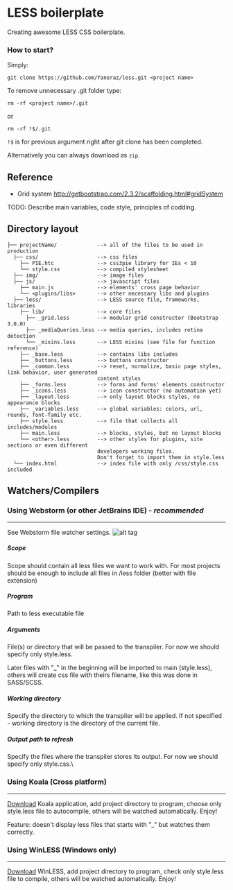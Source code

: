 LESS boilerplate
================

Creating awesome LESS CSS boilerplate.

### How to start?

Simply:

    git clone https://github.com/Yaneraz/less.git <project name>

To remove unnecessary  .git folder type:

    rm -rf <project name>/.git

or

    rm -rf !$/.git

`!$` is for previous argument right after git clone has been completed.

Alternatively you can always download as `zip`.

Reference
---------

- Grid system http://getbootstrap.com/2.3.2/scaffolding.html#gridSystem

TODO: Describe main variables, code style, principles of codding.

Directory layout
----------------

    ├── projectName/             --> all of the files to be used in production
      ├── css/                   --> css files
        ├── PIE.htc              --> css3pie library for IEs < 10
        └── style.css            --> compiled stylesheet
      ├── img/                   --> image files
      ├── js/                    --> javascript files
        ├── main.js              --> elements' cross page behavior
        └── <plugins/libs>       --> other necessary libs and plugins
      ├── less/                  --> LESS source file, frameworks, libraries
        ├── lib/                 --> core files
          ├── _grid.less         --> modular grid constructor (Bootstrap 3.0.0)
          ├── _mediaQueries.less --> media queries, includes retina detection
          └── _mixins.less       --> LESS mixins (see file for function reference)
        ├── _base.less           --> contains libs includes
        ├── _buttons.less        --> buttons constructor
        ├── _common.less         --> reset, normalize, basic page styles, link behavior, user generated
                                 content styles
        ├── _forms.less          --> forms and forms' elements constructor
        ├── _icons.less          --> icon constructor (no automation yet)
        ├── _layout.less         --> only layout blocks styles, no appearance blocks
        ├── _variables.less      --> global variables: colors, url, rounds, font-family etc.
        ├── style.less           --> file that collects all includes/modules
        ├── main.less            --> blocks, styles, but no layout blocks
        └── <other>.less         --> other styles for plugins, site sections or even different
                                 developers working files.
                                 Don't forget to import them in style.less
      └── index.html             --> index file with only /css/style.css included

Watchers/Compilers
------------------

### Using Webstorm (or other JetBrains IDE) - *recommended*
-----------------------------------------------------

See Webstorm file watcher settings.
![alt tag][1]

##### Scope
Scope should contain all less files we want to work with. For most projects should be enough
to include all files in /less folder (better with file extension)

##### Program
Path to less executable file

##### Arguments
File(s) or directory that will be passed to the transpiler. For now we should specify only style.less.

Later files with "_" in the beginning will be imported to main (style.less), others will create css file with theirs filename, like this was done in SASS/SCSS.

##### Working directory
Specify the directory to which the transpiler will be applied. If not specified - working directory is the directory of the current file.

##### Output path to refresh
Specify the files where the transpiler stores its output. For now we should specify only style.css.\

### Using Koala (Cross platform)
--------------------------

[Download][2] Koala application, add project directory to program, choose only style.less file to autocompile, others will be watched automatically. Enjoy!

Feature: doesn't display less files that starts with "_" but watches them correctly.

### Using WinLESS (Windows only)
--------------------------

[Download][3] WinLESS, add project directory to program, check only style.less file to compile, others will be watched automatically. Enjoy!


[0]: https://www.dropbox.com/s/nnd0852697faae3/webstorm-file-watcher.png
[1]: http://z-index.com.ua/Content/img/webstorm-file-watcher.png
[2]: http://koala-app.com/
[3]: http://winless.org/
